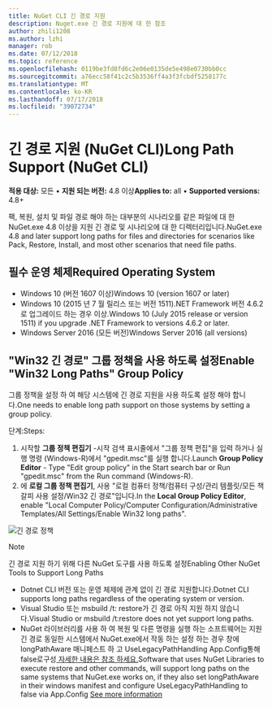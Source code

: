 ```yaml
---
title: NuGet CLI 긴 경로 지원
description: Nuget.exe 긴 경로 지원에 대 한 참조
author: zhili1208
ms.author: lzhi
manager: rob
ms.date: 07/12/2018
ms.topic: reference
ms.openlocfilehash: 0119be3fd8fd6c2e06e0135de5e498e0730bb0cc
ms.sourcegitcommit: a76ecc58f41c2c5b3536ff4a3f3fcbdf5258177c
ms.translationtype: MT
ms.contentlocale: ko-KR
ms.lasthandoff: 07/17/2018
ms.locfileid: "39072734"
---
```

# <a name="long-path-support-nuget-cli"></a><span data-ttu-id="b8443-103">긴 경로 지원 (NuGet CLI)</span><span class="sxs-lookup"><span data-stu-id="b8443-103">Long Path Support (NuGet CLI)</span></span>

<span data-ttu-id="b8443-104">**적용 대상:** 모든 &bullet; **지원 되는 버전:** 4.8 이상</span><span class="sxs-lookup"><span data-stu-id="b8443-104">**Applies to:** all &bullet; **Supported versions:** 4.8+</span></span>

<span data-ttu-id="b8443-105">팩, 복원, 설치 및 파일 경로 해야 하는 대부분의 시나리오를 같은 파일에 대 한 NuGet.exe 4.8 이상을 지원 긴 경로 및 시나리오에 대 한 디렉터리입니다.</span><span class="sxs-lookup"><span data-stu-id="b8443-105">NuGet.exe 4.8 and later support long paths for files and directories for scenarios like Pack, Restore, Install, and most other scenarios that need file paths.</span></span>

## <a name="required-operating-system"></a><span data-ttu-id="b8443-106">필수 운영 체제</span><span class="sxs-lookup"><span data-stu-id="b8443-106">Required Operating System</span></span>

-   <span data-ttu-id="b8443-107">Windows 10 (버전 1607 이상)</span><span class="sxs-lookup"><span data-stu-id="b8443-107">Windows 10 (version 1607 or later)</span></span>
-   <span data-ttu-id="b8443-108">Windows 10 (2015 년 7 월 릴리스 또는 버전 1511).NET Framework 버전 4.6.2로 업그레이드 하는 경우 이상.</span><span class="sxs-lookup"><span data-stu-id="b8443-108">Windows 10 (July 2015 release or version 1511) if you upgrade .NET Framework to versions 4.6.2 or later.</span></span>
-   <span data-ttu-id="b8443-109">Windows Server 2016 (모든 버전)</span><span class="sxs-lookup"><span data-stu-id="b8443-109">Windows Server 2016 (all versions)</span></span>

## <a name="enable-win32-long-paths-group-policy"></a><span data-ttu-id="b8443-110">"Win32 긴 경로" 그룹 정책을 사용 하도록 설정</span><span class="sxs-lookup"><span data-stu-id="b8443-110">Enable "Win32 Long Paths" Group Policy</span></span>

<span data-ttu-id="b8443-111">그룹 정책을 설정 하 여 해당 시스템에 긴 경로 지원을 사용 하도록 설정 해야 합니다.</span><span class="sxs-lookup"><span data-stu-id="b8443-111">One needs to enable long path support on those systems by setting a group policy.</span></span>

<span data-ttu-id="b8443-112">단계:</span><span class="sxs-lookup"><span data-stu-id="b8443-112">Steps:</span></span>
1. <span data-ttu-id="b8443-113">시작할 **그룹 정책 편집기** -시작 검색 표시줄에서 "그룹 정책 편집"을 입력 하거나 실행 명령 (Windows-R)에서 "gpedit.msc"를 실행 합니다.</span><span class="sxs-lookup"><span data-stu-id="b8443-113">Launch **Group Policy Editor** - Type "Edit group policy" in the Start search bar or Run "gpedit.msc" from the Run command (Windows-R).</span></span>
2. <span data-ttu-id="b8443-114">에 **로컬 그룹 정책 편집기**, 사용 "로컬 컴퓨터 정책/컴퓨터 구성/관리 템플릿/모든 책갈피 사용 설정/Win32 긴 경로"입니다.</span><span class="sxs-lookup"><span data-stu-id="b8443-114">In the **Local Group Policy Editor**, enable "Local Computer Policy/Computer Configuration/Administrative Templates/All Settings/Enable Win32 long paths".</span></span>

![긴 경로 정책](media/LongPathPolicy.png)


> [!Note]
> <span data-ttu-id="b8443-116">긴 경로 지원 하기 위해 다른 NuGet 도구를 사용 하도록 설정</span><span class="sxs-lookup"><span data-stu-id="b8443-116">Enabling Other NuGet Tools to Support Long Paths</span></span>
>
> -   <span data-ttu-id="b8443-117">Dotnet CLI 버전 또는 운영 체제에 관계 없이 긴 경로 지원합니다.</span><span class="sxs-lookup"><span data-stu-id="b8443-117">Dotnet CLI supports long paths regardless of the operating system or version.</span></span>
> -   <span data-ttu-id="b8443-118">Visual Studio 또는 msbuild /t: restore가 긴 경로 아직 지원 하지 않습니다.</span><span class="sxs-lookup"><span data-stu-id="b8443-118">Visual Studio or msbuild /t:restore does not yet support long paths.</span></span>
> -   <span data-ttu-id="b8443-119">NuGet 라이브러리를 사용 하 여 복원 및 다른 명령을 실행 하는 소프트웨어는 지원 긴 경로 동일한 시스템에서 NuGet.exe에서 작동 하는 설정 하는 경우 창에 longPathAware 매니페스트 하 고 UseLegacyPathHandling App.Config통해false로구성[ 자세한 내용은 참조 하세요.](https://blogs.msdn.microsoft.com/jeremykuhne/2016/07/30/net-4-6-2-and-long-paths-on-windows-10/)</span><span class="sxs-lookup"><span data-stu-id="b8443-119">Software that uses NuGet Libraries to execute restore and other commands, will support long paths on the same systems that NuGet.exe works on, if they also set longPathAware in their windows manifest and configure UseLegacyPathHandling to false via App.Config [See more information](https://blogs.msdn.microsoft.com/jeremykuhne/2016/07/30/net-4-6-2-and-long-paths-on-windows-10/)</span></span>


